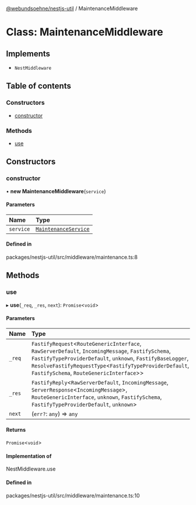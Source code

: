 [@webundsoehne/nestjs-util](../README.md) / MaintenanceMiddleware

# Class: MaintenanceMiddleware

## Implements

- `NestMiddleware`

## Table of contents

### Constructors

- [constructor](MaintenanceMiddleware.md#constructor)

### Methods

- [use](MaintenanceMiddleware.md#use)

## Constructors

### constructor

• **new MaintenanceMiddleware**(`service`)

#### Parameters

| Name | Type |
| :------ | :------ |
| `service` | [`MaintenanceService`](MaintenanceService.md) |

#### Defined in

packages/nestjs-util/src/middleware/maintenance.ts:8

## Methods

### use

▸ **use**(`_req`, `_res`, `next`): `Promise`<`void`\>

#### Parameters

| Name | Type |
| :------ | :------ |
| `_req` | `FastifyRequest`<`RouteGenericInterface`, `RawServerDefault`, `IncomingMessage`, `FastifySchema`, `FastifyTypeProviderDefault`, `unknown`, `FastifyBaseLogger`, `ResolveFastifyRequestType`<`FastifyTypeProviderDefault`, `FastifySchema`, `RouteGenericInterface`\>\> |
| `_res` | `FastifyReply`<`RawServerDefault`, `IncomingMessage`, `ServerResponse`<`IncomingMessage`\>, `RouteGenericInterface`, `unknown`, `FastifySchema`, `FastifyTypeProviderDefault`, `unknown`\> |
| `next` | (`err?`: `any`) => `any` |

#### Returns

`Promise`<`void`\>

#### Implementation of

NestMiddleware.use

#### Defined in

packages/nestjs-util/src/middleware/maintenance.ts:10
